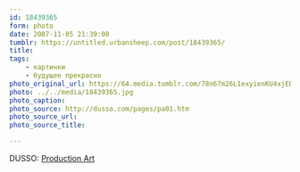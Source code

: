 ```yaml
---
id: 18439365
form: photo
date: 2007-11-05 21:39:00
tumblr: https://untitled.urbansheep.com/post/18439365/
title:
tags:
    - картинки
    - будущее прекрасно
photo_original_url: https://64.media.tumblr.com/78n67m26L1exyienKU4xjEDn_1280.jpg
photo: ../../media/18439365.jpg
photo_caption:
photo_source: http://dusso.com/pages/pa01.htm
photo_source_url:
photo_source_title:

---
```


<p>DUSSO: <a href="http://dusso.com/pages/pa01.htm">Production Art</a></p>
